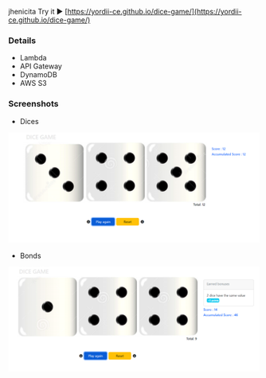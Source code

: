 jhenicita
Try it ▶️ [https://yordii-ce.github.io/dice-game/](https://yordii-ce.github.io/dice-game/)
### Details
- Lambda
- API Gateway
- DynamoDB
- AWS S3

### Screenshots

- Dices

![Descripción de la imagen](/screenshots/dices.png)

- Bonds

![Descripción de la imagen](/screenshots/bonds.png)
